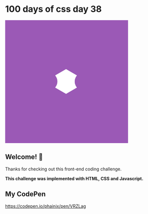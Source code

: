 # 100 days of css day 38

![Header/intro section ](../design/Logo.png)

## Welcome! 👋 

Thanks for checking out this front-end coding challenge. 

**This challenge was implemented with HTML, CSS and Javascript.**

## My CodePen
https://codepen.io/phainix/pen/VRZLag